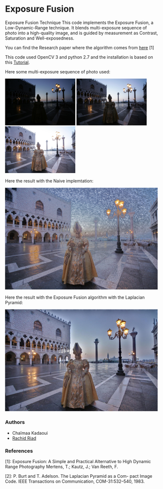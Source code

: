 # Exposure Fusion
Exposure Fusion Technique
This code implements the Exposure Fusion, a Low-Dynamic-Range technique. It blends multi-exposure sequence of photo into a high-quality image, and is guided by measurement as Contrast, Saturation and Well-exposedness.

You can find the Research paper where the algorithm comes from [here](https://github.com/Rachine/ExposureFusion/blob/master/exposure_fusion.pdf) [1]

This code used OpenCV 3 and python 2.7 and the installation is based on this [Tutorial](http://www.pyimagesearch.com/2015/06/22/install-opencv-3-0-and-python-2-7-on-ubuntu/).

Here some multi-exposure sequence of photo used:

<img src="/image_set/mask/mask_under.jpg" width="230"> <img src="/image_set/mask/mask_mean.jpg" width="230"> <img src="/image_set/mask/mask_over.jpg" width="230">

Here the result with the Naive implemtation:

<img src="/result_jpeg_naive_mask.png" width="500">


Here the result with the Exposure Fusion algorithm with the Laplacian Pyramid:

<img src="/result_jpeg_exposure_mask.jpg" width="500">

### Authors
 - Chaïmaa Kadaoui
 - [Rachid Riad](https://rachine.github.io/)


### References
[1]: Exposure Fusion: A Simple and Practical Alternative to High Dynamic Range Photography
Mertens, T.; Kautz, J.; Van Reeth, F.

[2]: P. Burt and T. Adelson. The Laplacian Pyramid as a Com-
pact Image Code. IEEE Transactions on Communication,
COM-31:532–540, 1983.
